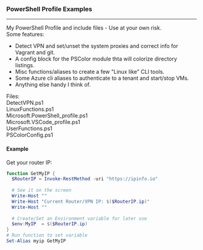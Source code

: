 ### PowerShell Profile Examples

---

My PowerShell Profile and include files - Use at your own risk.  
Some features:  

- Detect VPN and set/unset the system proxies and correct info for Vagrant and git.
- A config block for the PSColor module thta will colorize directory listings.
- Misc functions/aliases to create a few "Linux like" CLI tools.
- Some Azure cli aliases to authenticate to a tenant and start/stop VMs.
- Anything else handy I think of.
  
Files:  
DetectVPN.ps1  
LinuxFunctions.ps1  
Microsoft.PowerShell_profile.ps1  
Microsoft.VSCode_profile.ps1  
UserFunctions.ps1  
PSColorConfig.ps1

#### Example

Get your router IP:  

~~~powershell
function GetMyIP {
  $RouterIP = Invoke-RestMethod -uri "https://ipinfo.io"
  
  # See it on the screen
  Write-Host ""
  Write-Host "Current Router/VPN IP: $($RouterIP.ip)"
  Write-Host ""
  
  # Create/Set an Environment variable for later use
  $env:MyIP  = $($RouterIP.ip)
}
# Run function to set variable
Set-Alias myip GetMyIP
~~~
